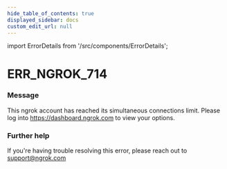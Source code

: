 ```yaml
---
hide_table_of_contents: true
displayed_sidebar: docs
custom_edit_url: null
---
```


import ErrorDetails from '/src/components/ErrorDetails';

# ERR_NGROK_714

### Message
This ngrok account has reached its simultaneous connections limit. Please log into https://dashboard.ngrok.com to view your options.

### Further help
If you're having trouble resolving this error, please reach out to [support@ngrok.com](mailto:support@ngrok.com?subject=Help%20with%20ERR_NGROK_714)

<ErrorDetails error='err_ngrok_714' />
